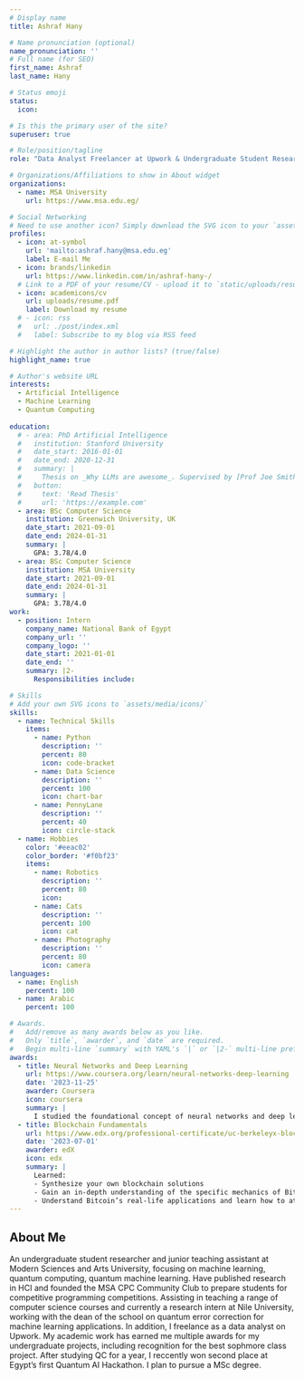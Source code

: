 ```yaml
---
# Display name
title: Ashraf Hany

# Name pronunciation (optional)
name_pronunciation: ''
# Full name (for SEO)
first_name: Ashraf
last_name: Hany

# Status emoji
status:
  icon: 

# Is this the primary user of the site?
superuser: true

# Role/position/tagline
role: "Data Analyst Freelancer at Upwork & Undergraduate Student Researcher"

# Organizations/Affiliations to show in About widget
organizations:
  - name: MSA University
    url: https://www.msa.edu.eg/

# Social Networking
# Need to use another icon? Simply download the SVG icon to your `assets/media/icons/` folder.
profiles:
  - icon: at-symbol
    url: 'mailto:ashraf.hany@msa.edu.eg'
    label: E-mail Me
  - icon: brands/linkedin
    url: https://www.linkedin.com/in/ashraf-hany-/
  # Link to a PDF of your resume/CV - upload it to `static/uploads/resume.pdf`
  - icon: academicons/cv
    url: uploads/resume.pdf
    label: Download my resume
  # - icon: rss
  #   url: ./post/index.xml
  #   label: Subscribe to my blog via RSS feed

# Highlight the author in author lists? (true/false)
highlight_name: true

# Author's website URL
interests:
  - Artificial Intelligence
  - Machine Learning
  - Quantum Computing
  
education:
  # - area: PhD Artificial Intelligence
  #   institution: Stanford University
  #   date_start: 2016-01-01
  #   date_end: 2020-12-31
  #   summary: |
  #     Thesis on _Why LLMs are awesome_. Supervised by [Prof Joe Smith](https://example.com). Presented papers at 5 IEEE conferences with the contributions being published in 2 Springer journals.
  #   button:
  #     text: 'Read Thesis'
  #     url: 'https://example.com'
  - area: BSc Computer Science 
    institution: Greenwich University, UK
    date_start: 2021-09-01
    date_end: 2024-01-31
    summary: |
      GPA: 3.78/4.0
  - area: BSc Computer Science 
    institution: MSA University
    date_start: 2021-09-01
    date_end: 2024-01-31
    summary: |
      GPA: 3.78/4.0
work:
  - position: Intern
    company_name: National Bank of Egypt
    company_url: ''
    company_logo: ''
    date_start: 2021-01-01
    date_end: ''
    summary: |2-
      Responsibilities include:

# Skills
# Add your own SVG icons to `assets/media/icons/`
skills:
  - name: Technical Skills
    items:
      - name: Python
        description: ''
        percent: 80
        icon: code-bracket
      - name: Data Science
        description: ''
        percent: 100
        icon: chart-bar
      - name: PennyLane
        description: ''
        percent: 40
        icon: circle-stack
  - name: Hobbies
    color: '#eeac02'
    color_border: '#f0bf23'
    items:
      - name: Robotics
        description: ''
        percent: 80
        icon: 
      - name: Cats
        description: ''
        percent: 100
        icon: cat
      - name: Photography
        description: ''
        percent: 80
        icon: camera
languages:
  - name: English
    percent: 100
  - name: Arabic
    percent: 100

# Awards.
#   Add/remove as many awards below as you like.
#   Only `title`, `awarder`, and `date` are required.
#   Begin multi-line `summary` with YAML's `|` or `|2-` multi-line prefix and indent 2 spaces below.
awards:
  - title: Neural Networks and Deep Learning
    url: https://www.coursera.org/learn/neural-networks-deep-learning
    date: '2023-11-25'
    awarder: Coursera
    icon: coursera
    summary: |
      I studied the foundational concept of neural networks and deep learning. By the end, I was familiar with the significant technological trends driving the rise of deep learning; build, train, and apply fully connected deep neural networks; implement efficient (vectorized) neural networks; identify key parameters in a neural network’s architecture; and apply deep learning to your own applications.
  - title: Blockchain Fundamentals
    url: https://www.edx.org/professional-certificate/uc-berkeleyx-blockchain-fundamentals
    date: '2023-07-01'
    awarder: edX
    icon: edx
    summary: |
      Learned:
      - Synthesize your own blockchain solutions
      - Gain an in-depth understanding of the specific mechanics of Bitcoin
      - Understand Bitcoin’s real-life applications and learn how to attack and destroy Bitcoin, Ethereum, smart contracts and Dapps, and alternatives to Bitcoin’s Proof-of-Work consensus algorithm
---
```


## About Me
An undergraduate student researcher and junior teaching assistant at Modern Sciences and Arts University, focusing on machine learning, quantum computing, quantum machine learning. Have published research in HCI and founded the MSA CPC Community Club to prepare students for competitive programming competitions. Assisting in teaching a range of computer science courses and currently a research intern at Nile University, working with the dean of the school on quantum error correction for machine learning applications. In addition, I freelance as a data analyst on Upwork. My academic work has earned me multiple awards for my undergraduate projects, including recognition for the best sophmore class project. After studying QC for a year, I reccently won second place at Egypt’s first Quantum AI Hackathon. I plan to pursue a MSc degree.